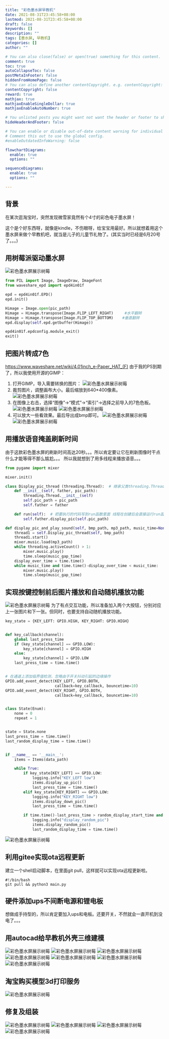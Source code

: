 ```yaml
---
title: "彩色墨水屏早教机"
date: 2021-08-31T23:45:58+08:00
lastmod: 2021-08-31T23:45:58+08:00
draft: false
keywords: []
description: ""
tags: [墨水屏, 早教机]
categories: []
author: ""

# You can also close(false) or open(true) something for this content.
comment: true
toc: true
autoCollapseToc: false
postMetaInFooter: false
hiddenFromHomePage: false
# You can also define another contentCopyright. e.g. contentCopyright: "This is another copyright."
contentCopyright: false
reward: true
mathjax: true
mathjaxEnableSingleDollar: true
mathjaxEnableAutoNumber: true

# You unlisted posts you might want not want the header or footer to show
hideHeaderAndFooter: false

# You can enable or disable out-of-date content warning for individual post.
# Comment this out to use the global config.
#enableOutdatedInfoWarning: false

flowchartDiagrams:
  enable: true
  options: ""

sequenceDiagrams: 
  enable: true
  options: ""

---
```


## 背景

在某次逛淘宝时，突然发现微雪家竟然有个4寸的彩色电子墨水屏！

这个是个好东西呀，就像是kindle，不伤眼呀，给宝宝用最好。所以就想着用这个墨水屏来做个早教机吧，就当是儿子的儿童节礼物了。(其实当时已经是6月20号了。。。)

## 用树莓派驱动墨水屏
![彩色墨水屏展示树莓](/images/IMG_20210620_012233.jpg)
```python
from PIL import Image, ImageDraw, ImageFont
from waveshare_epd import epd4in01f

epd = epd4in01f.EPD()
epd.init()

Himage = Image.open(pic_path)
Himage = Himage.transpose(Image.FLIP_LEFT_RIGHT)     #水平翻转
Himage = Himage.transpose(Image.FLIP_TOP_BOTTOM)    #垂直翻转
epd.display(self.epd.getbuffer(Himage))

epd4in01f.epdconfig.module_exit()
exit()
```

## 把图片转成7色
https://www.waveshare.net/wiki/4.01inch_e-Paper_HAT_(F)
由于我的PS到期了，所以我使用开源的GIMP：
1. 打开GIMP，导入需要转换的图片：
   ![彩色墨水屏展示树莓](/images/202109032322.png)
2. 裁剪图片，调整画布大小。最后缩放到640*400像素。
   ![彩色墨水屏展示树莓](/images/202109032337.png)
3. 在图像上右击，选择“图像”->“模式”->“索引”->选择之前导入的7色色板。
   ![彩色墨水屏展示树莓](/images/202109032346.png)
   ![彩色墨水屏展示树莓](/images/202109032353.png)
4. 可以放大一些看效果。最后导出成bmp即可。
   ![彩色墨水屏展示树莓](/images/202109032354.png)
   ![彩色墨水屏展示树莓](/images/202109032356.png)

## 用播放语音掩盖刷新时间
由于这款彩色墨水屏的刷新时间高达20秒。。。所以肯定要让它在刷新图像时干点什么才能等得不那么尴尬。。。
所以我就想到了用多线程来播放语音。。。
```python
from pygame import mixer

mixer.init()

class Display_pic_thread (threading.Thread):  # 继承父类threading.Thread
    def __init__(self, father, pic_path):
        threading.Thread.__init__(self)
        self.pic_path = pic_path
        self.father = father

    def run(self):  # 把要执行的代码写到run函数里面 线程在创建后会直接运行run函数
        self.father.display_pic(self.pic_path)

def display_pic_and_play_sound(self, bmp_path, mp3_path, music_time=None):
    thread1 = self.Display_pic_thread(self, bmp_path)
    thread1.start()
    mixer.music.load(mp3_path)
    while threading.activeCount() > 1:
        mixer.music.play()
        time.sleep(music_gap_time)
    display_over_time = time.time()
    while music_time and time.time()-display_over_time < music_time:
        mixer.music.play()
        time.sleep(music_gap_time)
```

## 实现按键控制前后图片播放和自动随机播放功能
![彩色墨水屏展示树莓](/images/IMG_20210703_195056.jpg)
为了有点交互功能，所以准备加入两个大按钮，分别对应上一张图片和下一张。但同时，也要支持自动随机播放功能。
```python
key_state = {KEY_LEFT: GPIO.HIGH, KEY_RIGHT: GPIO.HIGH}


def key_callback(channel):
    global last_press_time
    if (key_state[channel] == GPIO.LOW):
        key_state[channel] = GPIO.HIGH
    else:
        key_state[channel] = GPIO.LOW
    last_press_time = time.time()


# 在通道上添加临界值检测，忽略由于开关抖动引起的边缘操作
GPIO.add_event_detect(KEY_LEFT, GPIO.BOTH,
                      callback=key_callback, bouncetime=10)
GPIO.add_event_detect(KEY_RIGHT, GPIO.BOTH,
                      callback=key_callback, bouncetime=10)


class State(Enum):
    none = 0
    repeat = 1


state = State.none
last_press_time = time.time()
last_random_display_time = time.time()


if __name__ == '__main__':
    items = Items(data_path)

    while True:
        if key_state[KEY_LEFT] == GPIO.LOW:
            logging.info("KEY_LEFT low")
            items.display_up_pic()
            last_press_time = time.time()
        elif key_state[KEY_RIGHT] == GPIO.LOW:
            logging.info("KEY_RIGHT low")
            items.display_down_pic()
            last_press_time = time.time()

        if time.time()-last_press_time > random_display_start_time and time.time()-last_random_display_time > random_display_gap_time:
            logging.info("display_random_pic")
            items.display_random_pic()
            last_random_display_time = time.time()

```
![彩色墨水屏展示树莓](/images/wx_camera_1627186906454.jpg)

## 利用gitee实现ota远程更新
建立一个shell启动脚本，在里面git pull，这样就可以实现ota远程更新啦。
```shell
#!/bin/bash
git pull && python3 main.py
```

## 硬件添加ups不间断电源和锂电板
想做成手持型的，所以肯定要加入ups和电板。还要开关，不然就会一直开机到没电了。。。

## 用autocad给早教机外壳三维建模
![彩色墨水屏展示树莓](/images/IMG_20210705_000933.jpg)
![彩色墨水屏展示树莓](/images/IMG_20210718_232252.jpg)
![彩色墨水屏展示树莓](/images/IMG_20210719_001929.jpg)
![彩色墨水屏展示树莓](/images/IMG_20210723_004410.jpg)
![彩色墨水屏展示树莓](/images/IMG_20210725_001403.jpg)
![彩色墨水屏展示树莓](/images/IMG_20210725_010207.jpg)
![彩色墨水屏展示树莓](/images/IMG_20210725_014531.jpg)

## 淘宝购买模型3d打印服务
![彩色墨水屏展示树莓](/images/IMG_20210729_222301.jpg)

## 修复及组装
![彩色墨水屏展示树莓](/images/IMG_20210801_160901.jpg)
![彩色墨水屏展示树莓](/images/IMG_20210807_182123.jpg)
![彩色墨水屏展示树莓](/images/IMG_20210807_182158.jpg)
![彩色墨水屏展示树莓](/images/IMG_20210807_182234.jpg)
